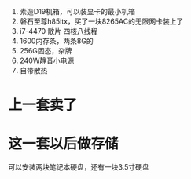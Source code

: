 1. 素造D19机箱，可以装显卡的最小机箱
2. 磐石至尊h85itx，买了一块8265AC的无限网卡装上了
3. i7-4470 散片 四核八线程
4. 1600内存条，两条8G的
5. 256G固态，杂牌
6. 240W静音小电源
8. 自带散热

# 上一套卖了

# 这一套以后做存储
可以安装两块笔记本硬盘，还有一块3.5寸硬盘